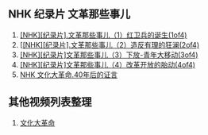 
## NHK 纪录片 文革那些事儿
1. [[NHK][纪录片].文革那些事儿（1）红卫兵的诞生(1of4)](https://www.youtube.com/watch?v=T82djMQQVAQ&list=PLUq11Ft6bE_6Wsy6VZ4up9uJcOBpPylMd&index=1)
2. [[[NHK][纪录片].文革那些事儿（2）造反有理的狂澜(2of4)](https://www.youtube.com/watch?v=4_0rIf8BnVo&list=PLUq11Ft6bE_6Wsy6VZ4up9uJcOBpPylMd&index=2)
3. [[NHK][纪录片]文革那些事儿（3）下放-青年大移动(3of4)](https://www.youtube.com/watch?v=tkfaSAxjgDc&list=PLUq11Ft6bE_6Wsy6VZ4up9uJcOBpPylMd&index=3)
4. [[NHK][纪录片]文革那些事儿（4）改革开放的胎动(4of4)](https://www.youtube.com/watch?v=6CA5I85ADlM&list=PLUq11Ft6bE_6Wsy6VZ4up9uJcOBpPylMd&index=4)
5. [NHK 文化大革命.40年后的证言](https://www.youtube.com/watch?v=N00RTaA72g4&list=PLUq11Ft6bE_6Wsy6VZ4up9uJcOBpPylMd&index=5)

## 其他视频列表整理
1. [文化大革命](https://www.youtube.com/watch?v=KqMvFz-hnwM&list=PL617r9Nb420PyaGWQ9aTzbGuuVL-GlWg5)



<script>var clicky_site_ids = clicky_site_ids || []; clicky_site_ids.push(101186334);</script>
<script async src="//static.getclicky.com/js"></script>
<noscript><p><img alt="Clicky" width="1" height="1" src="//in.getclicky.com/101186334ns.gif" /></p></noscript>